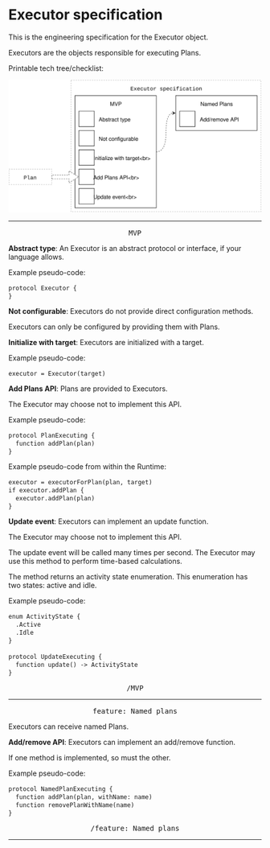 # Executor specification

This is the engineering specification for the Executor object.

Executors are the objects responsible for executing Plans.

Printable tech tree/checklist:

![](../../_assets/ExecutorTechTree.svg)

---

<p style="text-align:center"><tt>MVP</tt></p>

**Abstract type**: An Executor is an abstract protocol or interface, if your language allows.

Example pseudo-code:

    protocol Executor {
    }

**Not configurable**: Executors do not provide direct configuration methods.

Executors can only be configured by providing them with Plans.

**Initialize with target**: Executors are initialized with a target.

Example pseudo-code:

    executor = Executor(target)

**Add Plans API**: Plans are provided to Executors.

The Executor may choose not to implement this API.

Example pseudo-code:

    protocol PlanExecuting {
      function addPlan(plan)
    }

Example pseudo-code from within the Runtime:

    executor = executorForPlan(plan, target)
    if executor.addPlan {
      executor.addPlan(plan)
    }

**Update event**: Executors can implement an update function.

The Executor may choose not to implement this API.

The update event will be called many times per second. The Executor may use this method to perform time-based calculations.

The method returns an activity state enumeration. This enumeration has two states: active and idle.

Example pseudo-code:

    enum ActivityState {
      .Active
      .Idle
    }
    
    protocol UpdateExecuting {
      function update() -> ActivityState
    }

<p style="text-align:center"><tt>/MVP</tt></p>

---

<p style="text-align:center"><tt>feature: Named plans</tt></p>

Executors can receive named Plans.

**Add/remove API**: Executors can implement an add/remove function.

If one method is implemented, so must the other.

Example pseudo-code:

    protocol NamedPlanExecuting {
      function addPlan(plan, withName: name)
      function removePlanWithName(name)
    }

<p style="text-align:center"><tt>/feature: Named plans</tt></p>

---
